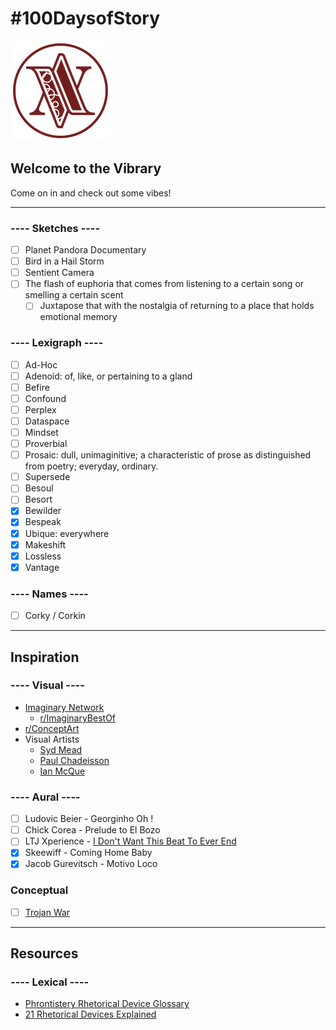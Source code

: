 # #100DaysofStory

![Welcome to the Vibrary](images/vibrary-logo.png)

## Welcome to the Vibrary

Come on in and check out some vibes!

---

### ---- Sketches ----

- [ ] Planet Pandora Documentary
- [ ] Bird in a Hail Storm
- [ ] Sentient Camera
- [ ] The flash of euphoria that comes from listening to a certain song or smelling a certain scent
  - [ ] Juxtapose that with the nostalgia of returning to a place that holds emotional memory

### ---- Lexigraph ----

- [ ] Ad-Hoc
- [ ] Adenoid: of, like, or pertaining to a gland
- [ ] Befire
- [ ] Confound
- [ ] Perplex
- [ ] Dataspace
- [ ] Mindset
- [ ] Proverbial
- [ ] Prosaic: dull, unimaginitive; a characteristic of prose as distinguished from poetry; everyday, ordinary.
- [ ] Supersede
- [ ] Besoul
- [ ] Besort
- [x] Bewilder
- [x] Bespeak
- [x] Ubique: everywhere
- [x] Makeshift
- [x] Lossless
- [x] Vantage

### ---- Names ----

- [ ] Corky / Corkin

---

## Inspiration

### ---- Visual ----

- [Imaginary Network](https://www.reddit.com/r/ImaginaryNetwork/wiki/networksublist)
  - [r/ImaginaryBestOf](https://www.reddit.com/r/ImaginaryBestOf/)
- [r/ConceptArt](https://www.reddit.com/r/conceptart/)
- Visual Artists
  - [Syd Mead](http://sydmead.com/)
  - [Paul Chadeisson](https://paulchadeisson.com/projects)
  - [Ian McQue](https://ianmcque.bigcartel.com)

### ---- Aural ----

- [ ] Ludovic Beier - Georginho Oh !
- [ ] Chick Corea - Prelude to El Bozo
- [ ] LTJ Xperience - [I Don't Want This Beat To Ever End](https://open.spotify.com/track/245mcsKYrqSnBAhMc5U0xK?si=knb3OrKiTm-Lj-2lr9cZjw)
- [x] Skeewiff - Coming Home Baby
- [x] Jacob Gurevitsch - Motivo Loco

### Conceptual

- [ ] [Trojan War](https://en.wikipedia.org/wiki/Trojan_War)

---

## Resources

### ---- Lexical ----

- [Phrontistery Rhetorical Device Glossary](http://phrontistery.info/rhetoric.html)
- [21 Rhetorical Devices Explained](http://mentalfloss.com/article/60234/21-rhetorical-devices-explained)


